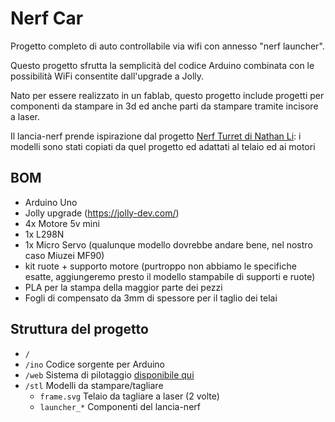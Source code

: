 # Nerf Car

Progetto completo di auto controllabile via wifi con annesso "nerf launcher".

Questo progetto sfrutta la semplicità del codice Arduino combinata con le possibilità WiFi consentite dall'upgrade a Jolly.

Nato per essere realizzato in un fablab, questo progetto include progetti per componenti da stampare in 3d ed anche parti da stampare tramite incisore a laser. 

Il lancia-nerf prende ispirazione dal progetto [Nerf Turret di Nathan Li](https://www.thingiverse.com/thing:4870102): i modelli sono stati copiati da quel progetto ed adattati al telaio ed ai motori

## BOM
- Arduino Uno 
- Jolly upgrade (https://jolly-dev.com/)
- 4x Motore 5v mini
- 1x L298N
- 1x Micro Servo (qualunque modello dovrebbe andare bene, nel nostro caso Miuzei MF90)
- kit ruote + supporto motore (purtroppo non abbiamo le specifiche esatte, aggiungeremo presto il modello stampabile di supporti e ruote)
- PLA per la stampa della maggior parte dei pezzi
- Fogli di compensato da 3mm di spessore per il taglio dei telai

## Struttura del progetto

- `/`
- `/ino` Codice sorgente per Arduino
- `/web` Sistema di pilotaggio [disponibile qui](https://hdemia.github.io/nerfcar/)
- `/stl` Modelli da stampare/tagliare
    - `frame.svg` Telaio da tagliare a laser (2 volte)
    - `launcher_*` Componenti del lancia-nerf
